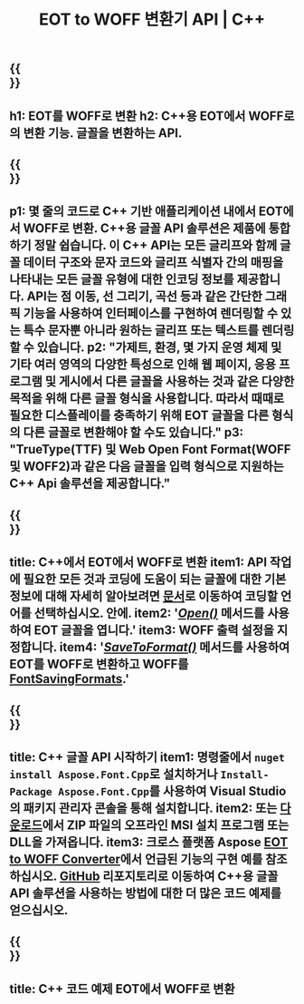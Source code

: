 ﻿---
translation: true
template: /_templates/conversion-child-cpp.md
title: EOT to WOFF 변환기 API | C++
description: 이 C++ API를 사용하여 EOT를 WOFF 글꼴로 변환합니다. 변환 기능은 Windows 및 Linux, 그리고 C++를 지원하는 모든 개발 환경에서 작동합니다.
metakeywords: C++ EOT에서 WOFF로, EOT에서 WOFF로 솔루션 C++, EOT에서 WOFF로 글꼴 conerter cpp
url: /cpp/conversion/eot-to-woff/
family: font
platformtag: cpp
feature: conversion
informat: EOT
outformat: WOFF
faq: faqchild
otherformats: TTF WOFF2
---

{{<section banner>}}
---
h1: EOT를 WOFF로 변환
h2: C++용 EOT에서 WOFF로의 변환 기능. 글꼴을 변환하는 API.
---

{{<section overview>}}
---
p1: 몇 줄의 코드로 С++ 기반 애플리케이션 내에서 EOT에서 WOFF로 변환. С++용 글꼴 API 솔루션은 제품에 통합하기 정말 쉽습니다. 이 C++ API는 모든 글리프와 함께 글꼴 데이터 구조와 문자 코드와 글리프 식별자 간의 매핑을 나타내는 모든 글꼴 유형에 대한 인코딩 정보를 제공합니다. API는 점 이동, 선 그리기, 곡선 등과 같은 간단한 그래픽 기능을 사용하여 인터페이스를 구현하여 렌더링할 수 있는 특수 문자뿐 아니라 원하는 글리프 또는 텍스트를 렌더링할 수 있습니다.
p2: "가제트, 환경, 몇 가지 운영 체제 및 기타 여러 영역의 다양한 특성으로 인해 웹 페이지, 응용 프로그램 및 게시에서 다른 글꼴을 사용하는 것과 같은 다양한 목적을 위해 다른 글꼴 형식을 사용합니다. 따라서 때때로 필요한 디스플레이를 충족하기 위해 EOT 글꼴을 다른 형식의 다른 글꼴로 변환해야 할 수도 있습니다."
p3: "TrueType(TTF) 및 Web Open Font Format(WOFF 및 WOFF2)과 같은 다음 글꼴을 입력 형식으로 지원하는 С++ Api 솔루션을 제공합니다."
---

{{<section feature1>}}
---
title: C++에서 EOT에서 WOFF로 변환
item1: API 작업에 필요한 모든 것과 코딩에 도움이 되는 글꼴에 대한 기본 정보에 대해 자세히 알아보려면 [문서](https://docs.aspose.com/font/)로 이동하여 코딩할 언어를 선택하십시오. 안에.
item2: '[*Open()*](https://reference.aspose.com/font/cpp/class/aspose.font.font#ac2387bf04ccb5bac51cf37984d4ebf33) 메서드를 사용하여 EOT 글꼴을 엽니다.'
item3: WOFF 출력 설정을 지정합니다.
item4: '[*SaveToFormat()*](https://reference.aspose.com/font/cpp/class/aspose.font.font#a670ea97404fd72c2e51b0e8c543c8a45) 메서드를 사용하여 EOT를 WOFF로 변환하고 WOFF를 [FontSavingFormats](https://reference.aspose.com/font/cpp/namespace/aspose.font#a93d0dcc7c00f5c7027d60e14a5433c74).'
---

{{<section feature2>}}
---
title: C++ 글꼴 API 시작하기
item1: 명령줄에서 ```nuget install Aspose.Font.Cpp```로 설치하거나 ```Install-Package Aspose.Font.Cpp```를 사용하여 Visual Studio의 패키지 관리자 콘솔을 통해 설치합니다.
item2: 또는 [다운로드](https://releases.aspose.com/font/cpp/)에서 ZIP 파일의 오프라인 MSI 설치 프로그램 또는 DLL을 가져옵니다.
item3: 크로스 플랫폼 Aspose [EOT to WOFF Converter](https://products.aspose.app/font/conversion/eot-to-woff)에서 언급된 기능의 구현 예를 참조하십시오. [GitHub](https://github.com/aspose-font/Aspose.Font-Documentation/tree/master/cpp-examples) 리포지토리로 이동하여 C++용 글꼴 API 솔루션을 사용하는 방법에 대한 더 많은 코드 예제를 얻으십시오.
---

{{<section codeexample>}}
---
title: C++ 코드 예제 EOT에서 WOFF로 변환
---